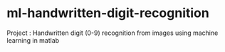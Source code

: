 # ml-handwritten-digit-recognition
Project : Handwritten digit (0-9) recognition from images using machine learning in matlab
